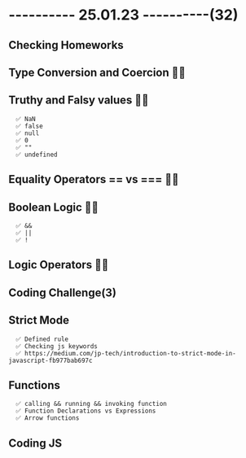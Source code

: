 # ---------- 25.01.23 ----------(32)

## Checking Homeworks

## Type Conversion and Coercion 👍🏻

## Truthy and Falsy values 👍🏻

      ✅ NaN
      ✅ false
      ✅ null
      ✅ 0
      ✅ ""
      ✅ undefined

## Equality Operators == vs === 👍🏻

## Boolean Logic 👍🏻

      ✅ &&
      ✅ ||
      ✅ !

## Logic Operators 👍🏻

## Coding Challenge(3)

## Strict Mode

      ✅ Defined rule
      ✅ Checking js keywords
      ✅ https://medium.com/jp-tech/introduction-to-strict-mode-in-javascript-fb977bab697c

## Functions

      ✅ calling && running && invoking function
      ✅ Function Declarations vs Expressions
      ✅ Arrow functions

## Coding JS
